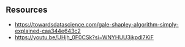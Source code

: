 
## Resources
* https://towardsdatascience.com/gale-shapley-algorithm-simply-explained-caa344e643c2
* https://youtu.be/UHjh_0F0CSk?si=WNYHUU3jkpdl7KiF

